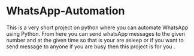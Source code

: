 # WhatsApp-Automation
This is a very short project on python where you can automate WhatsApp using Python. From here you can send whatsApp messages to the given number and at the given time so that is your are asleep or if you want to send message to anyone if you are busy then this project is for you .
